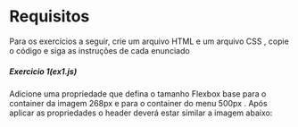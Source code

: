 # Requisitos

Para os exercícios a seguir, crie um arquivo HTML e um arquivo CSS , copie o código e siga as instruções de cada enunciado

##### Exercicio 1(ex1.js)

Adicione uma propriedade que defina o tamanho Flexbox base para o container da imagem 268px e para o container do menu 500px . Após aplicar as propriedades o header deverá estar similar a imagem abaixo:
